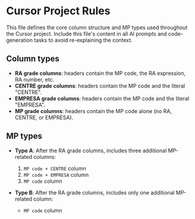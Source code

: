 # Cursor Project Rules

This file defines the core column structure and MP types used throughout the Cursor project. Include this file's content in all AI prompts and code-generation tasks to avoid re-explaining the context.

## Column types

* **RA grade columns**: headers contain the MP code, the RA expression, RA number, etc.
* **CENTRE grade columns**: headers contain the MP code and the literal "CENTRE".
* **EMPRESA grade columns**: headers contain the MP code and the literal "EMPRESA".
* **MP grade columns**: headers contain the MP code alone (no RA, CENTRE, or EMPRESA).

## MP types

* **Type A**: After the RA grade columns, includes three additional MP-related columns:

  1. `MP code + CENTRE` column
  2. `MP code + EMPRESA` column
  3. `MP code` column
* **Type B**: After the RA grade columns, includes only one additional MP-related column:

  * `MP code` column
